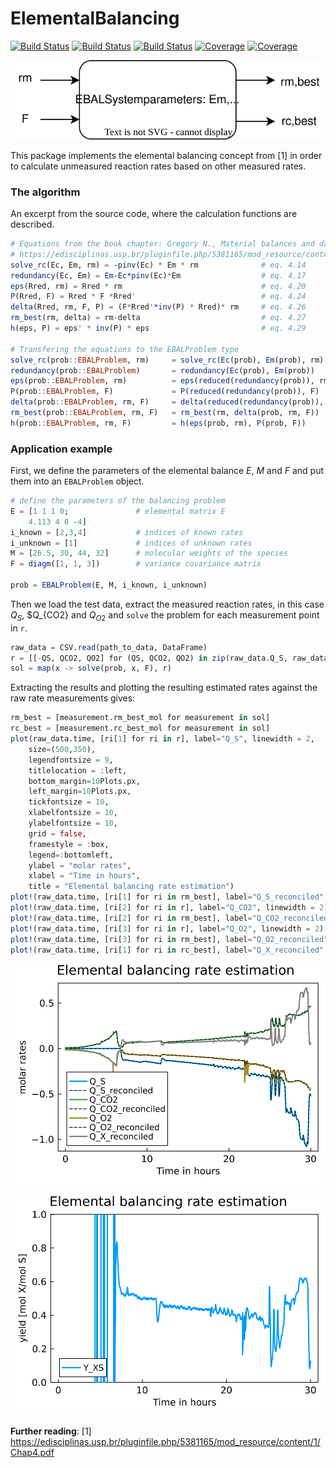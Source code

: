 # ElementalBalancing

[![Build Status](https://github.com/dfabianus/ElementalBalancing.jl/actions/workflows/CI.yml/badge.svg?branch=main)](https://github.com/dfabianus/ElementalBalancing.jl/actions/workflows/CI.yml?query=branch%3Amain)
[![Build Status](https://travis-ci.com/dfabianus/ElementalBalancing.jl.svg?branch=main)](https://travis-ci.com/dfabianus/ElementalBalancing.jl)
[![Build Status](https://ci.appveyor.com/api/projects/status/github/dfabianus/ElementalBalancing.jl?svg=true)](https://ci.appveyor.com/project/dfabianus/ElementalBalancing-jl)
[![Coverage](https://codecov.io/gh/dfabianus/ElementalBalancing.jl/branch/main/graph/badge.svg)](https://codecov.io/gh/dfabianus/ElementalBalancing.jl)
[![Coverage](https://coveralls.io/repos/github/dfabianus/ElementalBalancing.jl/badge.svg?branch=main)](https://coveralls.io/github/dfabianus/ElementalBalancing.jl?branch=main)

![](fig/application.svg)

This package implements the elemental balancing concept from [1] in order to calculate unmeasured reaction rates based on other measured rates.

### The algorithm
An excerpt from the source code, where the calculation functions are described.
```julia
# Equations from the book chapter: Gregory N., Material balances and data consistency [1]:
# https://edisciplinas.usp.br/pluginfile.php/5381165/mod_resource/content/1/Chap4.pdf
solve_rc(Ec, Em, rm) = -pinv(Ec) * Em * rm              # eq. 4.14
redundancy(Ec, Em) = Em-Ec*pinv(Ec)*Em                  # eq. 4.17
eps(Rred, rm) = Rred * rm                               # eq. 4.20
P(Rred, F) = Rred * F *Rred'                            # eq. 4.24
delta(Rred, rm, F, P) = (F*Rred'*inv(P) * Rred)* rm     # eq. 4.26
rm_best(rm, delta) = rm-delta                           # eq. 4.27
h(eps, P) = eps' * inv(P) * eps                         # eq. 4.29

# Transfering the equations to the EBALProblem type
solve_rc(prob::EBALProblem, rm)     = solve_rc(Ec(prob), Em(prob), rm)
redundancy(prob::EBALProblem)       = redundancy(Ec(prob), Em(prob))
eps(prob::EBALProblem, rm)          = eps(reduced(redundancy(prob)), rm)
P(prob::EBALProblem, F)             = P(reduced(redundancy(prob)), F)
delta(prob::EBALProblem, rm, F)     = delta(reduced(redundancy(prob)), rm, F, P(prob, F))
rm_best(prob::EBALProblem, rm, F)   = rm_best(rm, delta(prob, rm, F))
h(prob::EBALProblem, rm, F)         = h(eps(prob, rm), P(prob, F))
```

### Application example
First, we define the parameters of the elemental balance $E$, $M$ and $F$ and put them into an `EBALProblem` object.
```julia
# define the parameters of the balancing problem
E = [1 1 1 0;               # elemental matrix E
    4.113 4 0 -4]
i_known = [2,3,4]           # indices of known rates
i_unknown = [1]             # indices of unknown rates
M = [26.5, 30, 44, 32]      # molecular weights of the species
F = diagm([1, 1, 3])        # variance covariance matrix

prob = EBALProblem(E, M, i_known, i_unknown)
```
Then we load the test data, extract the measured reaction rates, in this case $Q_S$, $Q_{CO2} and $Q_{O2}$ and `solve` the problem for each measurement point in `r`.
```julia
raw_data = CSV.read(path_to_data, DataFrame) 
r = [[-QS, QCO2, QO2] for (QS, QCO2, QO2) in zip(raw_data.Q_S, raw_data.Q_CO2, raw_data.Q_O2)]
sol = map(x -> solve(prob, x, F), r)
```
Extracting the results and plotting the resulting estimated rates against the raw rate measurements gives:
```julia
rm_best = [measurement.rm_best_mol for measurement in sol]
rc_best = [measurement.rc_best_mol for measurement in sol]
plot(raw_data.time, [ri[1] for ri in r], label="Q_S", linewidth = 2,
    size=(500,350),
    legendfontsize = 9,
    titlelocation = :left,
    bottom_margin=10Plots.px,
    left_margin=10Plots.px,
    tickfontsize = 10,
    xlabelfontsize = 10,
    ylabelfontsize = 10,
    grid = false,
    framestyle = :box,
    legend=:bottomleft,
    ylabel = "molar rates",
    xlabel = "Time in hours",
    title = "Elemental balancing rate estimation")
plot!(raw_data.time, [ri[1] for ri in rm_best], label="Q_S_reconciled", c=:black, linestyle = :dash)
plot!(raw_data.time, [ri[2] for ri in r], label="Q_CO2", linewidth = 2)
plot!(raw_data.time, [ri[2] for ri in rm_best], label="Q_CO2_reconciled", c=:black, linestyle = :dash)
plot!(raw_data.time, [ri[3] for ri in r], label="Q_O2", linewidth = 2)
plot!(raw_data.time, [ri[3] for ri in rm_best], label="Q_O2_reconciled", c=:black, linestyle = :dash)
plot!(raw_data.time, [ri[1] for ri in rc_best], label="Q_X_reconciled", c=:grey, linewidth = 2)
```

![plot_1](fig/soft_sensing_test_1.svg)

![plot_2](fig/soft_sensing_test_1_yield.svg)

**Further reading**:
[1] https://edisciplinas.usp.br/pluginfile.php/5381165/mod_resource/content/1/Chap4.pdf 
